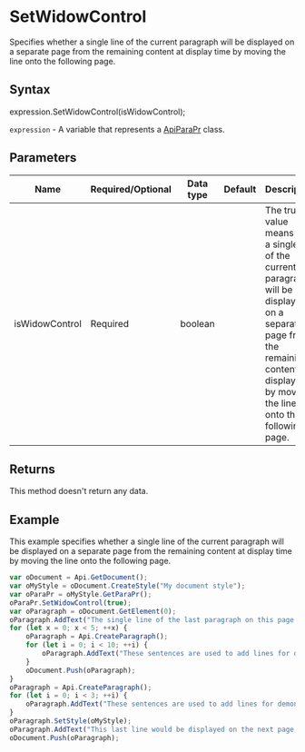 # SetWidowControl

Specifies whether a single line of the current paragraph will be displayed on a separate page from the remaining content at display time by moving the line onto the following page.

## Syntax

expression.SetWidowControl(isWidowControl);

`expression` - A variable that represents a [ApiParaPr](../ApiParaPr.md) class.

## Parameters

| **Name** | **Required/Optional** | **Data type** | **Default** | **Description** |
| ------------- | ------------- | ------------- | ------------- | ------------- |
| isWidowControl | Required | boolean |  | The true value means that a single line of the current paragraph will be displayed on a separate page from the remaining content at display time by moving the line onto the following page. |

## Returns

This method doesn't return any data.

## Example

This example specifies whether a single line of the current paragraph will be displayed on a separate page from the remaining content at display time by moving the line onto the following page.

```javascript
var oDocument = Api.GetDocument();
var oMyStyle = oDocument.CreateStyle("My document style");
var oParaPr = oMyStyle.GetParaPr();
oParaPr.SetWidowControl(true);
var oParagraph = oDocument.GetElement(0);
oParagraph.AddText("The single line of the last paragraph on this page will be prevented from being displayed on a separate page. ");
for (let x = 0; x < 5; ++x) {
	oParagraph = Api.CreateParagraph();
	for (let i = 0; i < 10; ++i) {
		oParagraph.AddText("These sentences are used to add lines for demonstrative purposes. ");
	}
	oDocument.Push(oParagraph);
}
oParagraph = Api.CreateParagraph();
for (let i = 0; i < 3; ++i) {
	oParagraph.AddText("These sentences are used to add lines for demonstrative purposes. ");
}
oParagraph.SetStyle(oMyStyle);
oParagraph.AddText("This last line would be displayed on the next page, if we had not used the set widow control method.");
oDocument.Push(oParagraph);
```
